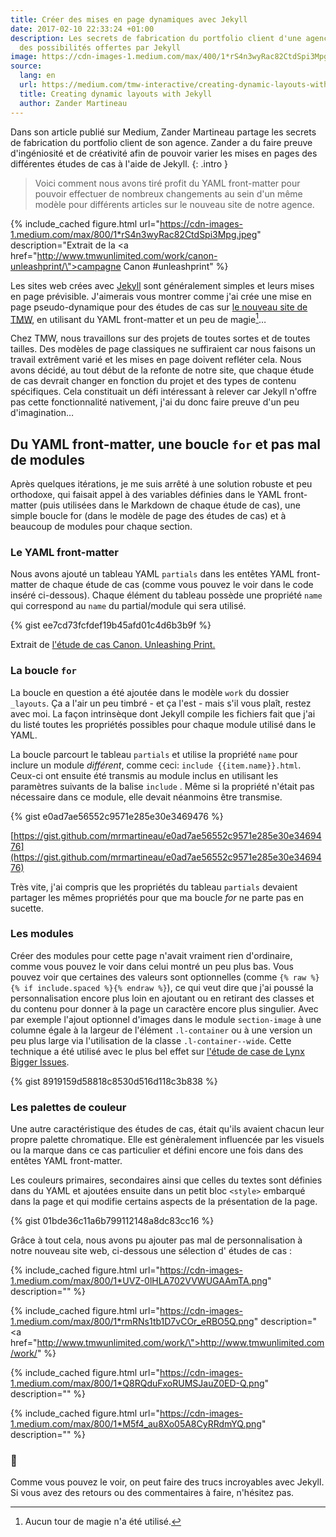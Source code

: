 ```yaml
---
title: Créer des mises en page dynamiques avec Jekyll
date: 2017-02-10 22:33:24 +01:00
description: Les secrets de fabrication du portfolio client d'une agence à l'aide
  des possibilités offertes par Jekyll
image: https://cdn-images-1.medium.com/max/400/1*rS4n3wyRac82CtdSpi3Mpg.jpeg
source:
  lang: en
  url: https://medium.com/tmw-interactive/creating-dynamic-layouts-with-jekyll-3bbb7fc57d1f#.iac16fjec
  title: Creating dynamic layouts with Jekyll
  author: Zander Martineau
---
```


Dans son article publié sur Medium, Zander Martineau partage les secrets de
fabrication du portfolio client de son agence. Zander a du faire preuve
d'ingéniosité et de créativité afin de pouvoir varier les mises en pages des
différentes études de cas à l'aide de Jekyll.
{: .intro }

> Voici comment nous avons tiré profit du YAML front-matter pour pouvoir
> effectuer de nombreux changements au sein d'un même modèle pour différents
> articles sur le nouveau site de notre agence.

{% include_cached figure.html
url="https://cdn-images-1.medium.com/max/800/1*rS4n3wyRac82CtdSpi3Mpg.jpeg"
description="Extrait de la <a
href=\"http://www.tmwunlimited.com/work/canon-unleashprint/\">campagne Canon
#unleashprint</a>" %}

Les sites web crées avec [Jekyll](http://jekyllrb.com/) sont généralement
simples et leurs mises en page prévisible. J'aimerais vous montrer comme j'ai
crée une mise en page pseudo-dynamique pour des études de cas sur [le nouveau
site de TMW](http://www.tmwunlimited.com), en utilisant du YAML front-matter et
un peu de magie[^1]…

Chez TMW, nous travaillons sur des projets de toutes sortes et de toutes
tailles. Des modèles de page classiques ne suffiraient car nous faisons un
travail extrêment varié et les mises en page doivent refléter cela. Nous avons
décidé, au tout début de la refonte de notre site, que chaque étude de cas
devrait changer en fonction du projet et des types de contenu spécifiques. Cela
constituait un défi intéressant à relever car Jekyll n'offre pas cette
fonctionnalité nativement, j'ai du donc faire preuve d'un peu d'imagination…

## Du YAML front-matter, une boucle `for` et pas mal de modules

Après quelques itérations, je me suis arrêté à une solution robuste et peu
orthodoxe, qui faisait appel à des variables définies dans le YAML front-matter
(puis utilisées dans le Markdown de chaque étude de cas), une simple boucle for
(dans le modèle de page des études de cas) et à beaucoup de modules pour chaque
section.

### Le YAML front-matter

Nous avons ajouté un tableau YAML `partials` dans les entêtes YAML front-matter
de chaque étude de cas (comme vous pouvez le voir dans le code inséré
ci-dessous). Chaque élément du tableau possède une propriété `name` qui
correspond au `name` du partial/module qui sera utilisé.

{% gist ee7cd73fcfdef19b45afd01c4d6b3b9f %}

<figcaption markdown="1">

Extrait de [l'étude de cas Canon. Unleashing Print.](http://www.tmwunlimited.com/work/canon-unleashprint/)

</figcaption>

### La boucle `for`

La boucle en question a été ajoutée dans le modèle `work` du dossier `_layouts`.
Ça a l'air un peu timbré - et ça l'est - mais s'il vous plaît, restez avec moi.
La façon intrinsèque dont Jekyll compile les fichiers fait que j'ai du listé
toutes les propriétés possibles pour chaque module utilisé dans le YAML.

La boucle parcourt le tableau `partials` et utilise la propriété `name` pour
inclure un module _différent_, comme ceci: `include {{item.name}}.html`. Ceux-ci
ont ensuite été transmis au module inclus en utilisant les paramètres suivants
de la balise `include` . Même si la propriété n'était pas nécessaire dans ce
module, elle devait néanmoins être transmise.

{% gist e0ad7ae56552c9571e285e30e3469476 %}

<figcaption markdown="1">

[https://gist.github.com/mrmartineau/e0ad7ae56552c9571e285e30e3469476](https://gist.github.com/mrmartineau/e0ad7ae56552c9571e285e30e3469476)

</figcaption>

Très vite, j'ai compris que les propriétés du tableau `partials` devaient
partager les mêmes propriétés pour que ma boucle _for_ ne parte pas en sucette.

### Les modules

Créer des modules pour cette page n'avait vraiment rien d'ordinaire, comme vous
pouvez le voir dans celui montré un peu plus bas. Vous pouvez voir que certaines
des valeurs sont optionnelles
(comme `{% raw %}{% if include.spaced %}{% endraw %}`),
ce qui veut dire que j'ai poussé la personnalisation encore plus loin en
ajoutant ou en retirant des classes et du contenu pour donner à la page un
caractère encore plus singulier. Avec par exemple l'ajout optionnel d'images
dans le module `section-image` à une columne égale à la largeur de l'élément
`.l-container` ou à une version un peu plus large via l'utilisation de la classe
`.l-container--wide`. Cette technique a été utilisé avec le plus bel effet sur
[l'étude de case de Lynx Bigger
Issues](http://www.tmwunlimited.com/work/unilever-lynx-bigger-issues/).

{% gist 8919159d58818c8530d516d118c3b838 %}

### Les palettes de couleur

Une autre caractéristique des études de cas, était qu'ils avaient chacun leur
propre palette chromatique. Elle est génèralement influencée par les visuels ou
la marque dans ce cas particulier et défini encore une fois dans des entêtes
YAML front-matter.

Les couleurs primaires, secondaires ainsi que celles du textes sont définies
dans du YAML et ajoutées ensuite dans un petit bloc `<style>` embarqué dans la
page et qui modifie certains aspects de la présentation de la page.

{% gist 01bde36c11a6b799112148a8dc83cc16 %}

Grâce à tout cela, nous avons pu ajouter pas mal de personnalisation à notre
nouveau site web, ci-dessous une sélection d' études de cas :

{% include_cached figure.html
url="https://cdn-images-1.medium.com/max/800/1*UVZ-0lHLA702VVWUGAAmTA.png"
description="" %}

{% include_cached figure.html
url="https://cdn-images-1.medium.com/max/800/1*rmRNs1tb1D7vCOr_eRBO5Q.png"
description="<a href=\"http://www.tmwunlimited.com/work/\">http://www.tmwunlimited.com/work/</a>" %}

{% include_cached figure.html
url="https://cdn-images-1.medium.com/max/800/1*Q8RQduFxoRUMSJauZ0ED-Q.png"
description="" %}

{% include_cached figure.html
url="https://cdn-images-1.medium.com/max/800/1*M5f4_au8Xo05A8CyRRdmYQ.png"
description="" %}

### 👋

Comme vous pouvez le voir, on peut faire des trucs incroyables avec Jekyll. Si
vous avez des retours ou des commentaires à faire, n'hésitez pas.

[^1]: Aucun tour de magie n'a été utilisé.
